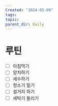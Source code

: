 ```yaml
---
Created: "2024-05-09"
tags: 
topic: 
parent_dir: Daily
---
```

# 루틴
- [ ] 아침먹기
- [ ] 양치하기
- [ ] 세수하기
- [ ] 청소기 밀기
- [ ] 설거지 하기
- [ ] 세탁기 돌리기